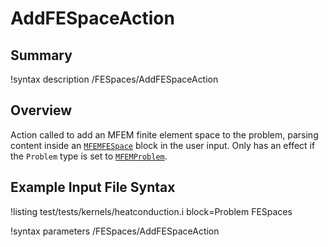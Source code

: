# AddFESpaceAction

## Summary

!syntax description /FESpaces/AddFESpaceAction

## Overview

Action called to add an MFEM finite element space to the problem, parsing content inside an
[`MFEMFESpace`](source/fespaces/MFEMFESpace.md) block in the user input. Only has an effect if the
`Problem` type is set to [`MFEMProblem`](source/problem/MFEMProblem.md).

## Example Input File Syntax

!listing test/tests/kernels/heatconduction.i block=Problem FESpaces

!syntax parameters /FESpaces/AddFESpaceAction
